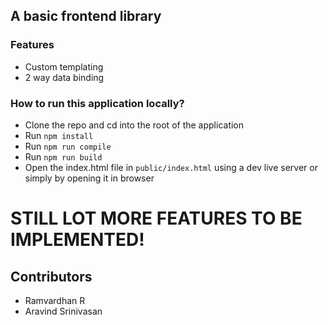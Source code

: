 ## A basic frontend library


### Features

- Custom templating
- 2 way data binding

### How to run this application locally?

- Clone the repo and cd into the root of the application
- Run `npm install`
- Run `npm run compile`
- Run `npm run build`
- Open the index.html file in `public/index.html` using a dev live server or simply by opening it in browser

# STILL LOT MORE FEATURES TO BE IMPLEMENTED!

## Contributors

- Ramvardhan R
- Aravind Srinivasan
